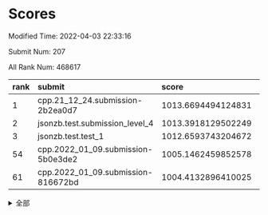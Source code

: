 # Scores

Modified Time: 2022-04-03 22:33:16

Submit Num: 207

All Rank Num: 468617

| rank |               submit               |       score        |       sigma        | pk_num |
| :--- | :--------------------------------- | :----------------- | :----------------- | :----- |
| 1    | cpp.21_12_24.submission-2b2ea0d7   | 1013.6694494124831 | 0.8240757350563013 | 9058   |
| 2    | jsonzb.test.submission_level_4     | 1013.3918129502249 | 0.8288296824047666 | 9055   |
| 3    | jsonzb.test.test_1                 | 1012.6593743204672 | 0.8181312511005072 | 9052   |
| 54   | cpp.2022_01_09.submission-5b0e3de2 | 1005.1462459852578 | 0.7288411711425258 | 9057   |
| 61   | cpp.2022_01_09.submission-816672bd | 1004.4132896410025 | 0.7094801001336309 | 9059   |


<details>
<summary>全部</summary>

| rank |                 submit                 |       score        |       sigma        | pk_num |
| :--- | :------------------------------------- | :----------------- | :----------------- | :----- |
| 1    | cpp.21_12_24.submission-2b2ea0d7       | 1013.6694494124831 | 0.8240757350563013 | 9058   |
| 2    | jsonzb.test.submission_level_4         | 1013.3918129502249 | 0.8288296824047666 | 9055   |
| 3    | jsonzb.test.test_1                     | 1012.6593743204672 | 0.8181312511005072 | 9052   |
| 4    | gobigger.level_3.submission_level_3_26 | 1012.6387752501587 | 0.7735478658520627 | 9050   |
| 5    | gobigger.level_3.submission_level_3_0  | 1011.7604317994505 | 0.7774481349538549 | 9059   |
| 6    | gobigger.level_3.submission_level_3_11 | 1011.4823782119721 | 0.7923145683666203 | 9056   |
| 7    | gobigger.level_3.submission_level_3_8  | 1011.4651926969948 | 0.7862542040462677 | 9057   |
| 8    | gobigger.level_3.submission_level_3_37 | 1011.2016901886844 | 0.7641996926107337 | 9058   |
| 9    | gobigger.level_3.submission_level_3_6  | 1011.0268465744538 | 0.7768535670172382 | 9057   |
| 10   | gobigger.level_3.submission_level_3_32 | 1011.0224021127938 | 0.7809997658107055 | 9058   |
| 11   | gobigger.level_3.submission_level_3_22 | 1010.9253845041105 | 0.7477857648326458 | 9059   |
| 12   | gobigger.level_3.submission_level_3_31 | 1010.870083428414  | 0.7647674218789737 | 9051   |
| 13   | gobigger.level_3.submission_level_3_40 | 1010.681813469665  | 0.7487129664783436 | 9055   |
| 14   | gobigger.level_3.submission_level_3_17 | 1010.680175569755  | 0.7645949327043756 | 9054   |
| 15   | gobigger.level_3.submission_level_3_48 | 1010.5525119253992 | 0.7582621789381963 | 9055   |
| 16   | gobigger.level_3.submission_level_3_25 | 1010.5414966003491 | 0.752412021297879  | 9053   |
| 17   | gobigger.level_3.submission_level_3_21 | 1010.499891073624  | 0.75778178066985   | 9058   |
| 18   | gobigger.level_3.submission_level_3_16 | 1010.4991207195768 | 0.761930846338628  | 9054   |
| 19   | gobigger.level_3.submission_level_3_23 | 1010.4793878921108 | 0.7511050776664331 | 9056   |
| 20   | gobigger.level_3.submission_level_3_12 | 1010.343606267109  | 0.7485070682379245 | 9056   |
| 21   | gobigger.level_3.submission_level_3_41 | 1010.2965972949465 | 0.7594365865173033 | 9059   |
| 22   | gobigger.level_3.submission_level_3_27 | 1010.282181256432  | 0.7664229932391268 | 9056   |
| 23   | gobigger.level_3.submission_level_3_18 | 1010.2450523452236 | 0.7670987676980874 | 9060   |
| 24   | gobigger.level_3.submission_level_3_33 | 1010.2113859324576 | 0.7489253883207823 | 9051   |
| 25   | gobigger.level_3.submission_level_3_49 | 1010.1495973936202 | 0.7401327488816078 | 9056   |
| 26   | gobigger.level_3.submission_level_3_46 | 1010.0654444941044 | 0.7649933762394024 | 9057   |
| 27   | gobigger.level_3.submission_level_3_24 | 1010.0486518278194 | 0.752196850527914  | 9054   |
| 28   | gobigger.level_3.submission_level_3_43 | 1010.0341510547132 | 0.7396724280428406 | 9050   |
| 29   | gobigger.level_3.submission_level_3_39 | 1009.9882068060488 | 0.7714504204385515 | 9053   |
| 30   | gobigger.level_3.submission_level_3_45 | 1009.9559760475539 | 0.7565653836770315 | 9061   |
| 31   | gobigger.level_3.submission_level_3_5  | 1009.7007079612183 | 0.757890224448261  | 9060   |
| 32   | gobigger.level_3.submission_level_3_1  | 1009.6312087150518 | 0.7317216973925159 | 9057   |
| 33   | gobigger.level_3.submission_level_3_14 | 1009.628196800602  | 0.7324873390619027 | 9060   |
| 34   | gobigger.level_3.submission_level_3_35 | 1009.6042125135971 | 0.7799546698440677 | 9058   |
| 35   | gobigger.level_3.submission_level_3_47 | 1009.5937555661092 | 0.7705165300453489 | 9056   |
| 36   | gobigger.level_3.submission_level_3_13 | 1009.5928167167472 | 0.7629222847982857 | 9058   |
| 37   | gobigger.level_3.submission_level_3_10 | 1009.5708690869897 | 0.7369871940874299 | 9055   |
| 38   | gobigger.level_3.submission_level_3_44 | 1009.5690511194975 | 0.7488239229432183 | 9061   |
| 39   | gobigger.level_3.submission_level_3_42 | 1009.4919622721966 | 0.7536731654520056 | 9056   |
| 40   | gobigger.level_3.submission_level_3_20 | 1009.4612375810269 | 0.7446199947408972 | 9056   |
| 41   | gobigger.level_3.submission_level_3_7  | 1009.3696148415971 | 0.7428330791276118 | 9057   |
| 42   | gobigger.level_3.submission_level_3_2  | 1009.3567489851218 | 0.761762140143907  | 9055   |
| 43   | gobigger.level_3.submission_level_3_15 | 1009.3056545474041 | 0.7602766665465318 | 9052   |
| 44   | gobigger.level_3.submission_level_3_38 | 1009.2757091747484 | 0.7448441996758278 | 9057   |
| 45   | gobigger.level_3.submission_level_3_4  | 1009.1555080294884 | 0.7387846759126931 | 9057   |
| 46   | gobigger.level_3.submission_level_3_28 | 1009.0371214951598 | 0.7366919507641392 | 9058   |
| 47   | gobigger.level_3.submission_level_3_9  | 1008.9653000352831 | 0.7322228103261953 | 9057   |
| 48   | gobigger.level_3.submission_level_3_36 | 1008.8159137737027 | 0.7546769602485738 | 9058   |
| 49   | gobigger.level_3.submission_level_3_19 | 1008.6440602375636 | 0.7428602917528002 | 9056   |
| 50   | gobigger.level_3.submission_level_3_30 | 1008.4509421173269 | 0.7471252383437416 | 9057   |
| 51   | gobigger.level_3.submission_level_3_34 | 1008.4093641913707 | 0.7413319158379067 | 9056   |
| 52   | gobigger.level_3.submission_level_3_3  | 1008.3660229984201 | 0.72553930207911   | 9055   |
| 53   | gobigger.level_3.submission_level_3_29 | 1008.2338288950468 | 0.7359896763482535 | 9061   |
| 54   | cpp.2022_01_09.submission-5b0e3de2     | 1005.1462459852578 | 0.7288411711425258 | 9057   |
| 55   | gobigger.level_1.submission_level_1_29 | 1004.7971553001975 | 0.7241835091927881 | 9058   |
| 56   | gobigger.level_1.submission_level_1_12 | 1004.6024587344663 | 0.7070236966682923 | 9056   |
| 57   | gobigger.level_1.submission_level_1_34 | 1004.5349227310124 | 0.721892999499761  | 9052   |
| 58   | gobigger.level_1.submission_level_1_43 | 1004.487762851053  | 0.7146694838305218 | 9059   |
| 59   | gobigger.level_1.submission_level_1_46 | 1004.434236752803  | 0.7189120047561992 | 9055   |
| 60   | gobigger.level_1.submission_level_1_42 | 1004.4256376419432 | 0.7097265309120029 | 9051   |
| 61   | cpp.2022_01_09.submission-816672bd     | 1004.4132896410025 | 0.7094801001336309 | 9059   |
| 62   | gobigger.level_1.submission_level_1_33 | 1004.3851029597888 | 0.7169253919585452 | 9057   |
| 63   | gobigger.level_1.submission_level_1_44 | 1004.2897635304338 | 0.7248314154740734 | 9055   |
| 64   | gobigger.level_1.submission_level_1_15 | 1004.2188028970578 | 0.7258392769156294 | 9060   |
| 65   | gobigger.level_1.submission_level_1_13 | 1004.2020730928257 | 0.7077759862431365 | 9054   |
| 66   | gobigger.level_1.submission_level_1_24 | 1004.1767465232421 | 0.727152610823583  | 9052   |
| 67   | gobigger.level_1.submission_level_1_38 | 1004.1598610263346 | 0.7180646821464319 | 9055   |
| 68   | gobigger.level_1.submission_level_1_21 | 1004.1306965735365 | 0.7136195316615687 | 9053   |
| 69   | gobigger.level_1.submission_level_1_27 | 1004.1033694258607 | 0.724101018637197  | 9055   |
| 70   | gobigger.level_1.submission_level_1_39 | 1004.0770326148536 | 0.7232256430382461 | 9055   |
| 71   | gobigger.level_1.submission_level_1_40 | 1004.045041333943  | 0.7201488891970926 | 9053   |
| 72   | gobigger.level_1.submission_level_1_11 | 1004.0080700506213 | 0.7142868742670873 | 9054   |
| 73   | gobigger.level_1.submission_level_1_47 | 1003.8886815528015 | 0.713446979518779  | 9052   |
| 74   | gobigger.level_1.submission_level_1_41 | 1003.8454143340468 | 0.7101571656227674 | 9055   |
| 75   | gobigger.level_1.submission_level_1_49 | 1003.7746492286257 | 0.7218756060015811 | 9054   |
| 76   | gobigger.level_1.submission_level_1_31 | 1003.7606819943306 | 0.7123971725244806 | 9055   |
| 77   | gobigger.level_1.submission_level_1_37 | 1003.7299309661067 | 0.7241901366442413 | 9055   |
| 78   | gobigger.level_1.submission_level_1_32 | 1003.7167928501896 | 0.7244021851789777 | 9051   |
| 79   | gobigger.level_1.submission_level_1_26 | 1003.6445559356786 | 0.7171135699698666 | 9054   |
| 80   | gobigger.level_1.submission_level_1_6  | 1003.55750786284   | 0.7081222503468468 | 9057   |
| 81   | gobigger.level_1.submission_level_1_35 | 1003.4987835781907 | 0.7121280452529086 | 9058   |
| 82   | gobigger.level_1.submission_level_1_2  | 1003.467990012292  | 0.7032080511592056 | 9057   |
| 83   | gobigger.level_1.submission_level_1_14 | 1003.3498338602009 | 0.7148638663654043 | 9052   |
| 84   | gobigger.level_1.submission_level_1_20 | 1003.3180073768209 | 0.7074103544107954 | 9054   |
| 85   | gobigger.level_1.submission_level_1_10 | 1003.3032369041737 | 0.718150247390037  | 9052   |
| 86   | gobigger.level_1.submission_level_1_1  | 1003.2698010976676 | 0.7221269381824483 | 9055   |
| 87   | gobigger.level_1.submission_level_1_28 | 1003.2427134916779 | 0.71955794260222   | 9056   |
| 88   | gobigger.level_1.submission_level_1_45 | 1003.1528447536834 | 0.7392073546103792 | 9059   |
| 89   | gobigger.level_1.submission_level_1_17 | 1003.048205810401  | 0.7194566928735968 | 9055   |
| 90   | gobigger.level_1.submission_level_1_19 | 1002.8897175504989 | 0.7070727700523164 | 9057   |
| 91   | gobigger.level_1.submission_level_1_25 | 1002.8853290424452 | 0.7105805588442635 | 9059   |
| 92   | gobigger.level_1.submission_level_1_36 | 1002.8616866689088 | 0.7106100460546945 | 9056   |
| 93   | gobigger.level_1.submission_level_1_8  | 1002.8065031200025 | 0.7182556591712838 | 9050   |
| 94   | gobigger.level_1.submission_level_1_3  | 1002.7299075939874 | 0.7095032604229098 | 9055   |
| 95   | gobigger.level_1.submission_level_1_0  | 1002.6170288357156 | 0.7117278563587878 | 9058   |
| 96   | gobigger.level_1.submission_level_1_30 | 1002.6063281634357 | 0.728980666154223  | 9058   |
| 97   | gobigger.level_1.submission_level_1_9  | 1002.5994126283751 | 0.7088310401808954 | 9057   |
| 98   | gobigger.level_1.submission_level_1_5  | 1002.4620523928742 | 0.7130202487966918 | 9054   |
| 99   | gobigger.level_1.submission_level_1_7  | 1002.4350227557734 | 0.7093509776831614 | 9063   |
| 100  | gobigger.level_1.submission_level_1_4  | 1002.120498212948  | 0.7011168332965484 | 9054   |
| 101  | gobigger.level_1.submission_level_1_23 | 1001.8734518740322 | 0.7036562752950926 | 9056   |
| 102  | gobigger.level_1.submission_level_1_16 | 1001.8631868475208 | 0.7168828068436874 | 9057   |
| 103  | gobigger.level_1.submission_level_1_18 | 1001.8191218705116 | 0.7197235959497386 | 9056   |
| 104  | gobigger.level_1.submission_level_1_22 | 1001.7128580316522 | 0.7098780302589591 | 9054   |
| 105  | gobigger.level_1.submission_level_1_48 | 1001.4124956954906 | 0.7207973372433756 | 9058   |
| 106  | gobigger.random.submission_random_14   | 997.5356134409041  | 0.7040144263894366 | 9054   |
| 107  | gobigger.random.submission_random_48   | 997.2526101993652  | 0.7004979117186321 | 9056   |
| 108  | gobigger.random.submission_random_13   | 996.9649221549471  | 0.713806782552942  | 9058   |
| 109  | gobigger.random.submission_random_12   | 996.8934148605177  | 0.7141495680612231 | 9056   |
| 110  | gobigger.random.submission_random_3    | 996.7694916650767  | 0.7163666954212781 | 9056   |
| 111  | gobigger.random.submission_random_31   | 996.6884805078972  | 0.7161174959050288 | 9053   |
| 112  | gobigger.random.submission_random_6    | 996.6432359196978  | 0.7196953042326625 | 9055   |
| 113  | gobigger.random.submission_random_9    | 996.6240403178738  | 0.6931067004147633 | 9056   |
| 114  | gobigger.random.submission_random_46   | 996.5878546477453  | 0.7066365760587398 | 9054   |
| 115  | gobigger.random.submission_random_7    | 996.5061982625975  | 0.705480234197295  | 9056   |
| 116  | gobigger.random.submission_random_30   | 996.5007549457273  | 0.6980553982814206 | 9055   |
| 117  | gobigger.random.submission_random_26   | 996.4996994786693  | 0.6943787924209659 | 9054   |
| 118  | gobigger.random.submission_random_42   | 996.4550840398198  | 0.723404366903716  | 9057   |
| 119  | gobigger.random.submission_random_10   | 996.4062110869933  | 0.7163910475476218 | 9050   |
| 120  | gobigger.random.submission_random_16   | 996.4000676309153  | 0.7290803836271634 | 9054   |
| 121  | gobigger.random.submission_random_49   | 996.3919191748455  | 0.7229325816460658 | 9061   |
| 122  | gobigger.random.submission_random_11   | 996.336052675837   | 0.701414283722402  | 9051   |
| 123  | gobigger.random.submission_random_47   | 996.3129461088503  | 0.7105380753293054 | 9055   |
| 124  | gobigger.random.submission_random_4    | 996.2894993435762  | 0.708626526562658  | 9054   |
| 125  | gobigger.random.submission_random_24   | 996.2582349969421  | 0.710926401292261  | 9054   |
| 126  | gobigger.random.submission_random_2    | 996.2436933569521  | 0.7142091013214067 | 9057   |
| 127  | gobigger.random.submission_random_45   | 996.1572363243191  | 0.7185405828335315 | 9051   |
| 128  | gobigger.random.submission_random_28   | 996.1558251924173  | 0.7236673839662958 | 9061   |
| 129  | gobigger.random.submission_random_27   | 996.1431005802771  | 0.7199668646722156 | 9052   |
| 130  | gobigger.random.submission_random_15   | 996.1128726190242  | 0.7182545312910955 | 9055   |
| 131  | gobigger.random.submission_random_22   | 996.1072808771818  | 0.6984723250056425 | 9050   |
| 132  | gobigger.random.submission_random_5    | 996.1028412989788  | 0.7053602085257104 | 9050   |
| 133  | gobigger.random.submission_random_0    | 995.8868005727838  | 0.7112697346500485 | 9055   |
| 134  | gobigger.random.submission_random_44   | 995.85146580307    | 0.7216559724529132 | 9057   |
| 135  | gobigger.random.submission_random_34   | 995.8373503887553  | 0.707723533049129  | 9056   |
| 136  | gobigger.random.submission_random_17   | 995.8131216178685  | 0.7066104919916234 | 9055   |
| 137  | gobigger.random.submission_random_23   | 995.7731752145326  | 0.723181576413828  | 9060   |
| 138  | gobigger.random.submission_random_36   | 995.7239922885333  | 0.7201370430532889 | 9052   |
| 139  | gobigger.random.submission_random_41   | 995.7154396001366  | 0.7100364039644547 | 9057   |
| 140  | gobigger.random.submission_random_8    | 995.7074585828054  | 0.7236909985624171 | 9056   |
| 141  | gobigger.random.submission_random_29   | 995.7058786729513  | 0.7172577720192348 | 9052   |
| 142  | gobigger.random.submission_random_1    | 995.6539699780327  | 0.6940165401298805 | 9051   |
| 143  | gobigger.random.submission_random_33   | 995.4131878562647  | 0.7174786903394018 | 9058   |
| 144  | gobigger.random.submission_random_38   | 995.3237963785982  | 0.7135607813680512 | 9057   |
| 145  | gobigger.random.submission_random_20   | 995.3184452379553  | 0.7286917011322687 | 9056   |
| 146  | gobigger.random.submission_random_40   | 995.3042613262611  | 0.7185793525173506 | 9053   |
| 147  | gobigger.random.submission_random_18   | 995.2669786166832  | 0.7183064374714554 | 9054   |
| 148  | gobigger.random.submission_random_32   | 995.25756632716    | 0.7235383708044253 | 9054   |
| 149  | gobigger.random.submission_random_37   | 995.2404840799647  | 0.7244186509731366 | 9047   |
| 150  | gobigger.random.submission_random_25   | 995.1049039867028  | 0.7280895198189115 | 9055   |
| 151  | gobigger.random.submission_random_43   | 995.0082961834523  | 0.7112624166244563 | 9058   |
| 152  | gobigger.random.submission_random_39   | 994.8892749757046  | 0.7281570477778243 | 9052   |
| 153  | gobigger.random.submission_random_19   | 994.81202530397    | 0.7222599047960744 | 9054   |
| 154  | gobigger.random.submission_random_21   | 994.5715590183854  | 0.7273840365196456 | 9058   |
| 155  | gobigger.random.submission_random_35   | 994.359906347791   | 0.7203549215889334 | 9051   |
| 156  | gobigger.level_2.submission_level_2_42 | 993.551038973592   | 0.7285382877496626 | 9061   |
| 157  | gobigger.level_2.submission_level_2_25 | 993.5033107107046  | 0.7269747028694081 | 9061   |
| 158  | gobigger.level_2.submission_level_2_22 | 993.4721221129661  | 0.7358946931687286 | 9056   |
| 159  | gobigger.level_2.submission_level_2_21 | 993.0647510881548  | 0.7362747792586123 | 9056   |
| 160  | gobigger.level_2.submission_level_2_38 | 993.031525547848   | 0.7536811911470486 | 9053   |
| 161  | gobigger.level_2.submission_level_2_40 | 993.0267542860884  | 0.743701181501497  | 9054   |
| 162  | gobigger.level_2.submission_level_2_13 | 992.9196102010468  | 0.7488944075898947 | 9056   |
| 163  | gobigger.level_2.submission_level_2_0  | 992.8487938506568  | 0.7408409294348596 | 9058   |
| 164  | gobigger.level_2.submission_level_2_47 | 992.8049248923189  | 0.7263180915194677 | 9058   |
| 165  | gobigger.level_2.submission_level_2_31 | 992.6718848632709  | 0.7312258035073347 | 9060   |
| 166  | gobigger.level_2.submission_level_2_12 | 992.6713899453256  | 0.7468563421911234 | 9055   |
| 167  | gobigger.level_2.submission_level_2_10 | 992.6340641552107  | 0.7553412890317266 | 9056   |
| 168  | gobigger.level_2.submission_level_2_20 | 992.6003262881039  | 0.7395064520706582 | 9053   |
| 169  | gobigger.level_2.submission_level_2_17 | 992.5649033044008  | 0.751628257921486  | 9053   |
| 170  | gobigger.level_2.submission_level_2_49 | 992.5539561431037  | 0.7412715239738787 | 9057   |
| 171  | gobigger.level_2.submission_level_2_18 | 992.5330000595532  | 0.7434182569804879 | 9055   |
| 172  | gobigger.level_2.submission_level_2_30 | 992.4524594612885  | 0.7567212733396308 | 9056   |
| 173  | gobigger.level_2.submission_level_2_4  | 992.446005844517   | 0.7486268795779885 | 9058   |
| 174  | gobigger.level_2.submission_level_2_26 | 992.4375282026837  | 0.747729771210356  | 9051   |
| 175  | gobigger.level_2.submission_level_2_16 | 992.433427568513   | 0.7516458686481265 | 9058   |
| 176  | gobigger.level_2.submission_level_2_35 | 992.3505775274109  | 0.7407794328308439 | 9056   |
| 177  | gobigger.level_2.submission_level_2_48 | 992.3486366450547  | 0.7456348518435421 | 9052   |
| 178  | gobigger.level_2.submission_level_2_46 | 992.3180695512392  | 0.7650917835498336 | 9057   |
| 179  | gobigger.level_2.submission_level_2_33 | 992.3141153794979  | 0.7327282499469538 | 9057   |
| 180  | gobigger.level_2.submission_level_2_23 | 992.3089769521853  | 0.7283825568326455 | 9056   |
| 181  | gobigger.level_2.submission_level_2_43 | 992.2158995677026  | 0.7436701982115744 | 9054   |
| 182  | gobigger.level_2.submission_level_2_9  | 992.2069652842447  | 0.7475722998142773 | 9047   |
| 183  | gobigger.level_2.submission_level_2_5  | 992.1424478710557  | 0.7497445196384999 | 9054   |
| 184  | gobigger.level_2.submission_level_2_1  | 992.0883879405042  | 0.7497186809695008 | 9059   |
| 185  | gobigger.level_2.submission_level_2_37 | 991.8589189175178  | 0.7647775947760597 | 9059   |
| 186  | gobigger.level_2.submission_level_2_27 | 991.8433981287536  | 0.7419085407368902 | 9053   |
| 187  | gobigger.level_2.submission_level_2_44 | 991.8355800372395  | 0.7615737872659899 | 9050   |
| 188  | gobigger.level_2.submission_level_2_15 | 991.7185236385533  | 0.7360275851156578 | 9054   |
| 189  | gobigger.level_2.submission_level_2_3  | 991.7144373320998  | 0.7435054701555535 | 9052   |
| 190  | gobigger.level_2.submission_level_2_2  | 991.6417288479686  | 0.733326931465816  | 9061   |
| 191  | gobigger.level_2.submission_level_2_32 | 991.621400541257   | 0.75426044394572   | 9058   |
| 192  | gobigger.level_2.submission_level_2_19 | 991.5988954677298  | 0.7542801507346155 | 9053   |
| 193  | gobigger.level_2.submission_level_2_29 | 991.5800152555029  | 0.7620553106583733 | 9053   |
| 194  | gobigger.level_2.submission_level_2_41 | 991.556523091083   | 0.7530847201396714 | 9057   |
| 195  | gobigger.level_2.submission_level_2_45 | 991.5055107797422  | 0.7635355887261065 | 9056   |
| 196  | gobigger.level_2.submission_level_2_6  | 991.4870944418706  | 0.7539096976473844 | 9053   |
| 197  | gobigger.level_2.submission_level_2_36 | 991.3469974000533  | 0.7422294748094258 | 9055   |
| 198  | gobigger.level_2.submission_level_2_34 | 991.2862729367946  | 0.7526690863874124 | 9052   |
| 199  | gobigger.level_2.submission_level_2_7  | 991.1691981671631  | 0.7557366821833532 | 9056   |
| 200  | gobigger.level_2.submission_level_2_39 | 991.0429065843018  | 0.756606970049857  | 9055   |
| 201  | gobigger.level_2.submission_level_2_11 | 990.4941218648285  | 0.7658394591522414 | 9055   |
| 202  | gobigger.level_2.submission_level_2_28 | 990.4194470059144  | 0.7685621459241492 | 9058   |
| 203  | gobigger.level_2.submission_level_2_24 | 990.376416316421   | 0.7635782514507794 | 9054   |
| 204  | gobigger.level_2.submission_level_2_14 | 990.3712469864817  | 0.7522622640337356 | 9054   |
| 205  | gobigger.level_2.submission_level_2_8  | 990.09507953387    | 0.7652950309729553 | 9054   |
| 206  | gobigger.none.submission_none_1        | 979.2717592755032  | 1.3203208856059945 | 9049   |
| 207  | gobigger.none.submission_none_0        | 976.5430065447699  | 1.4133262540489777 | 9056   |

</details>